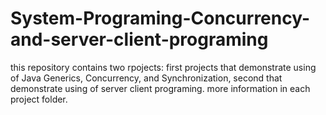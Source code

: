 # System-Programing-Concurrency-and-server-client-programing
this repository contains two rpojects:
first projects that demonstrate using of Java Generics, Concurrency, and Synchronization, second that demonstrate using of server client programing.
more information in each project folder.
